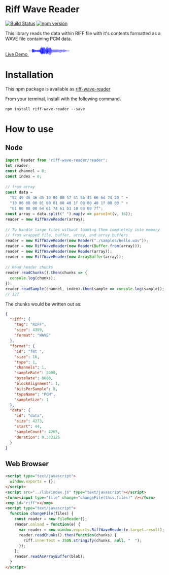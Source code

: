 # Riff Wave Reader

[![Build Status](https://travis-ci.org/lewismoten/riff-wave-reader.svg?branch=master)](https://travis-ci.org/lewismoten/riff-wave-reader)
[![npm version](https://badge.fury.io/js/riff-wave-reader.svg)](https://www.npmjs.com/package/riff-wave-reader)

This library reads the data within RIFF file with it's contents formatted as a WAVE file containing PCM data.

[Live Demo ![Example Waveform](./docs/example-waveform.png)](https://lewismoten.github.io/riff-wave-reader/)

# Installation

This npm package is available as [riff-wave-reader](https://www.npmjs.com/package/riff-wave-reader)

From your terminal, install with the following command.

`npm install riff-wave-reader --save`

# How to use

## Node

```javascript
import Reader from "riff-wave-reader/reader";
let reader;
const channel = 0;
const index = 0;

// from array
const data =
  "52 49 46 46 d5 10 00 00 57 41 56 45 66 6d 74 20 " +
  "10 00 00 00 01 00 01 00 40 1f 00 00 40 1f 00 00 " +
  "01 00 08 00 64 61 74 61 b1 10 00 00 7f";
const array = data.split(" ").map(v => parseInt(v, 16));
reader = new RiffWaveReader(array);

// To handle large files without loading them completely into memory
// from wrapped file, buffer, array, and array buffers
reader = new RiffWaveReader(new Reader("./samples/hello.wav"));
reader = new RiffWaveReader(new Reader(Buffer.from(array)));
reader = new RiffWaveReader(new Reader(array));
reader = new RiffWaveReader(new ArrayBuffer(array));

// Read header chunks
reader.readChunks().then(chunks => {
  console.log(chunks);
});
reader.readSample(channel, index).then(sample => console.log(sample));
// 127
````

The chunks would be written out as:

```json
{
  "riff": {
    "tag": "RIFF",
    "size": 4309,
    "format": "WAVE"
  },
  "format": {
    "id": "fmt ",
    "size": 16,
    "type": 1,
    "channels": 1,
    "sampleRate": 8000,
    "byteRate": 8000,
    "blockAlignment": 1,
    "bitsPerSample": 8,
    "typeName": "PCM",
    "sampleSize": 1
  },
  "data": {
    "id": "data",
    "size": 4273,
    "start": 44,
    "sampleCount": 4265,
    "duration": 0.533125
  }
}
```

## Web Browser

```html
<script type="text/javascript">
  window.exports = {};
</script>
<script src="../lib/index.js" type="text/javascript"></script>
<form><input type="file" change="changeFile(this.files)" /></form>
<xmp id="riff"></xmp>
<script type="text/javascript">
  function changeFile(files) {
    const reader = new FileReader();
    reader.onload = function(e) {
      var reader = new window.exports.RiffWaveReader(e.target.result);
      reader.readChunks().then(function(chunks) {
        riff.innerText = JSON.stringify(chunks, null, "  ");
      });
    };
    reader.readAsArrayBuffer(blob);
  }
</script>
```
